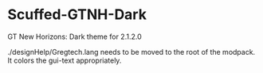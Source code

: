# Scuffed-GTNH-Dark
GT New Horizons: Dark theme for 2.1.2.0

./designHelp/Gregtech.lang needs to be moved to the root of the modpack. It colors the gui-text appropriately.